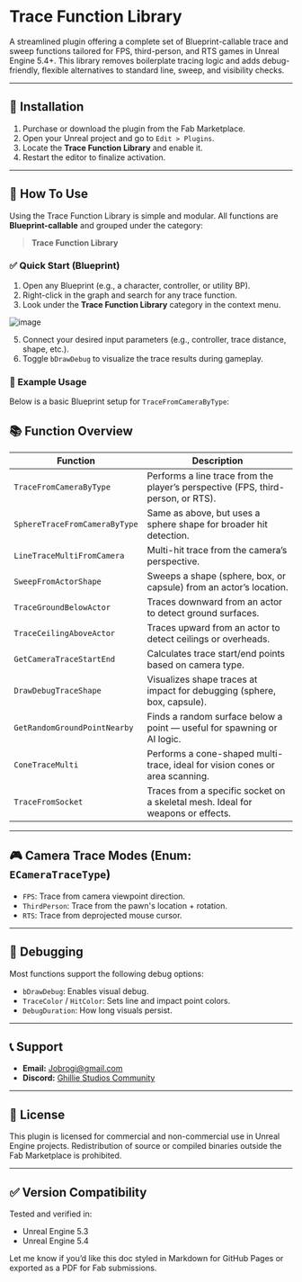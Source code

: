 # Trace Function Library

A streamlined plugin offering a complete set of Blueprint-callable trace and sweep functions tailored for FPS, third-person, and RTS games in Unreal Engine 5.4+. This library removes boilerplate tracing logic and adds debug-friendly, flexible alternatives to standard line, sweep, and visibility checks.

---

## 🔧 Installation

1. Purchase or download the plugin from the Fab Marketplace.
2. Open your Unreal project and go to `Edit > Plugins`.
3. Locate the **Trace Function Library** and enable it.
4. Restart the editor to finalize activation.


---

## 🚀 How To Use

Using the Trace Function Library is simple and modular. All functions are **Blueprint-callable** and grouped under the category:

> **Trace Function Library**

### ✅ Quick Start (Blueprint)

1. Open any Blueprint (e.g., a character, controller, or utility BP).
2. Right-click in the graph and search for any trace function.
3. Look under the **Trace Function Library** category in the context menu.

![image](https://github.com/user-attachments/assets/99a18482-0987-4541-aa11-61e54e878f8e)

5. Connect your desired input parameters (e.g., controller, trace distance, shape, etc.).
6. Toggle `bDrawDebug` to visualize the trace results during gameplay.

### 🧩 Example Usage

Below is a basic Blueprint setup for `TraceFromCameraByType`:

<!-- 📸 Insert Blueprint node screenshot here -->



## 📚 Function Overview

| **Function**                    | **Description**                                                                 |
|--------------------------------|---------------------------------------------------------------------------------|
| `TraceFromCameraByType`        | Performs a line trace from the player’s perspective (FPS, third-person, or RTS).|
| `SphereTraceFromCameraByType`  | Same as above, but uses a sphere shape for broader hit detection.              |
| `LineTraceMultiFromCamera`     | Multi-hit trace from the camera’s perspective.                                 |
| `SweepFromActorShape`          | Sweeps a shape (sphere, box, or capsule) from an actor’s location.             |
| `TraceGroundBelowActor`        | Traces downward from an actor to detect ground surfaces.                        |
| `TraceCeilingAboveActor`       | Traces upward from an actor to detect ceilings or overheads.                   |
| `GetCameraTraceStartEnd`       | Calculates trace start/end points based on camera type.                         |
| `DrawDebugTraceShape`          | Visualizes shape traces at impact for debugging (sphere, box, capsule).         |
| `GetRandomGroundPointNearby`   | Finds a random surface below a point — useful for spawning or AI logic.         |
| `ConeTraceMulti`               | Performs a cone-shaped multi-trace, ideal for vision cones or area scanning.    |
| `TraceFromSocket`              | Traces from a specific socket on a skeletal mesh. Ideal for weapons or effects. |


---

## 🎮 Camera Trace Modes (Enum: `ECameraTraceType`)

* `FPS`: Trace from camera viewpoint direction.
* `ThirdPerson`: Trace from the pawn's location + rotation.
* `RTS`: Trace from deprojected mouse cursor.

---

## 🧪 Debugging

Most functions support the following debug options:

* `bDrawDebug`: Enables visual debug.
* `TraceColor` / `HitColor`: Sets line and impact point colors.
* `DebugDuration`: How long visuals persist.

---

## 📞 Support

* **Email:** [Jobrogi@gmail.com](mailto:Jobrogi@gmail.com)
* **Discord:** [Ghillie Studios Community](https://discord.gg/6xmYHNKk)

---

## 📄 License

This plugin is licensed for commercial and non-commercial use in Unreal Engine projects. Redistribution of source or compiled binaries outside the Fab Marketplace is prohibited.

---

## ✅ Version Compatibility

Tested and verified in:

* Unreal Engine 5.3
* Unreal Engine 5.4

Let me know if you’d like this doc styled in Markdown for GitHub Pages or exported as a PDF for Fab submissions.
